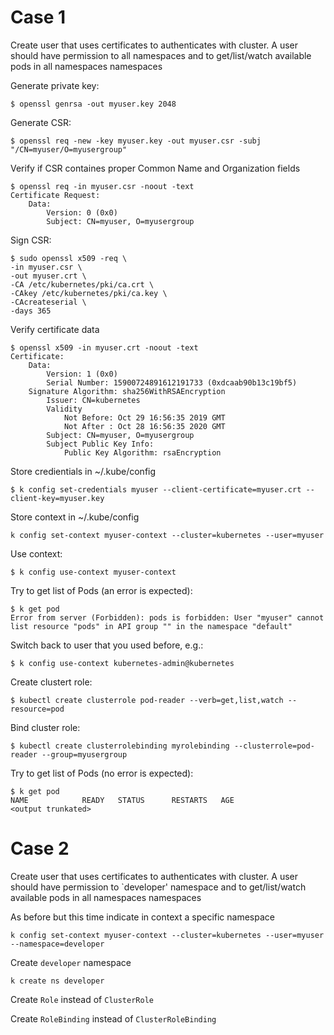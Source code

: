 # Case 1
Create user that uses certificates to authenticates with cluster. A user should have permission to all namespaces and to get/list/watch available pods in all namespaces namespaces

Generate private key:
```
$ openssl genrsa -out myuser.key 2048
```

Generate CSR:
```
$ openssl req -new -key myuser.key -out myuser.csr -subj "/CN=myuser/O=myusergroup" 
```

Verify if CSR containes proper Common Name and Organization fields
```
$ openssl req -in myuser.csr -noout -text
Certificate Request:
    Data:
        Version: 0 (0x0)
        Subject: CN=myuser, O=myusergroup

```

Sign CSR:
```
$ sudo openssl x509 -req \
-in myuser.csr \
-out myuser.crt \
-CA /etc/kubernetes/pki/ca.crt \
-CAkey /etc/kubernetes/pki/ca.key \
-CAcreateserial \
-days 365
```

Verify certificate data
```
$ openssl x509 -in myuser.crt -noout -text
Certificate:
    Data:
        Version: 1 (0x0)
        Serial Number: 15900724891612191733 (0xdcaab90b13c19bf5)
    Signature Algorithm: sha256WithRSAEncryption
        Issuer: CN=kubernetes
        Validity
            Not Before: Oct 29 16:56:35 2019 GMT
            Not After : Oct 28 16:56:35 2020 GMT
        Subject: CN=myuser, O=myusergroup
        Subject Public Key Info:
            Public Key Algorithm: rsaEncryption
```

Store credientials in ~/.kube/config 
```
$ k config set-credentials myuser --client-certificate=myuser.crt --client-key=myuser.key 
```

Store context in ~/.kube/config 
```
k config set-context myuser-context --cluster=kubernetes --user=myuser
```

Use context:
```
$ k config use-context myuser-context
```

Try to get list of Pods (an error is expected):
```
$ k get pod
Error from server (Forbidden): pods is forbidden: User "myuser" cannot list resource "pods" in API group "" in the namespace "default"
```

Switch back to user that you used before, e.g.:
```
$ k config use-context kubernetes-admin@kubernetes
```


Create clustert role:
```
$ kubectl create clusterrole pod-reader --verb=get,list,watch --resource=pod
```

Bind cluster role:
```
$ kubectl create clusterrolebinding myrolebinding --clusterrole=pod-reader --group=myusergroup
```

Try to get list of Pods (no error is expected):
```
$ k get pod
NAME            READY   STATUS      RESTARTS   AGE
<output trunkated>
```

# Case 2
Create user that uses certificates to authenticates with cluster.
A user should have permission to `developer' namespace and to get/list/watch available pods in all namespaces namespaces

As before but this time indicate in context a specific namespace
```
k config set-context myuser-context --cluster=kubernetes --user=myuser --namespace=developer
```

Create `developer` namespace
```
k create ns developer
```

Create `Role` instead of `ClusterRole`


Create `RoleBinding` instead of `ClusterRoleBinding`
